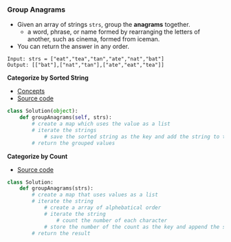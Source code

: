 ### Group Anagrams
- Given an array of strings `strs`, group the **anagrams** together. 
    - a word, phrase, or name formed by rearranging the letters of another, such as cinema, formed from iceman.
- You can return the answer in any order.
```
Input: strs = ["eat","tea","tan","ate","nat","bat"]
Output: [["bat"],["nat","tan"],["ate","eat","tea"]]
```

**Categorize by Sorted String**
- [Concepts](images/Sorted.png)
- [Source code](source/Sorted.py)
```python
class Solution(object):
    def groupAnagrams(self, strs):
        # create a map which uses the value as a list
        # iterate the strings
            # save the sorted string as the key and add the string to the list
        # return the grouped values
```

**Categorize by Count**
- [Source code](source/Count.py)
```python
class Solution:
    def groupAnagrams(strs):
        # create a map that uses values as a list
        # iterate the string
            # create a array of alphebatical order
            # iterate the string
                # count the number of each character
            # store the number of the count as the key and append the string as a value
        # return the result
```